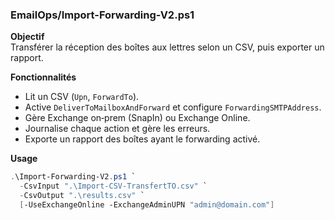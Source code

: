 ### EmailOps/Import-Forwarding-V2.ps1

**Objectif**  
Transférer la réception des boîtes aux lettres selon un CSV, puis exporter un rapport.

**Fonctionnalités**  
- Lit un CSV (`Upn`, `ForwardTo`).  
- Active `DeliverToMailboxAndForward` et configure `ForwardingSMTPAddress`.  
- Gère Exchange on‑prem (SnapIn) ou Exchange Online.  
- Journalise chaque action et gère les erreurs.  
- Exporte un rapport des boîtes ayant le forwarding activé.

**Usage**  
```powershell
.\Import-Forwarding-V2.ps1 `
  -CsvInput ".\Import-CSV-TransfertTO.csv" `
  -CsvOutput ".\results.csv" `
  [-UseExchangeOnline -ExchangeAdminUPN "admin@domain.com"]
